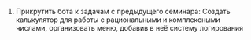 1. Прикрутить бота к задачам с предыдущего семинара: 
Создать калькулятор для работы с рациональными и комплексными числами, организовать меню, добавив в неё систему логирования
